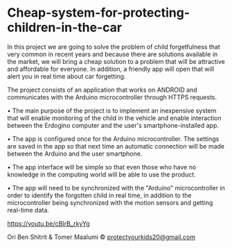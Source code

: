 # Cheap-system-for-protecting-children-in-the-car

In this project we are going to solve the problem of child forgetfulness that very common in recent years and because there are solutions available in the market, we will bring a cheap solution to a problem that will be attractive and affordable for everyone.
In addition, a friendly app will open that will alert you in real time about car forgetting.

The project consists of an application that works on ANDROID and communicates with the Arduino microcontroller through HTTPS requests.

• The main purpose of the project is to implement an inexpensive system that will enable monitoring of the child in the vehicle and enable interaction between the Erdogino computer and the user's smartphone-installed app.

• The app is configured once for the Arduino microcontroller. The settings are saved in the app so that next time an automatic connection will be made between the Arduino and the user smartphone.

• The app interface will be simple so that even those who have no knowledge in the computing world will be able to use the product.

• The app will need to be synchronized with the "Arduino" microcontroller in order to identify the forgotten child in real time, in addition to the microcontroller being synchronized with the motion sensors and getting real-time data.

https://youtu.be/cBIrB_rkyYg

Ori Ben Shitrit & Tomer Maalumi ©
protectyourkids20@gmail.com
